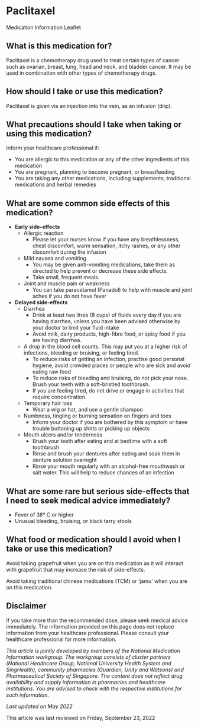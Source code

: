 # Paclitaxel

Medication Information Leaflet

What is this medication for?
----------------------------

Paclitaxel is a chemotherapy drug used to treat certain types of cancer such as ovarian, breast, lung, head and neck, and bladder cancer. It may be used in combination with other types of chemotherapy drugs.

How should I take or use this medication?
-----------------------------------------

Paclitaxel is given via an injection into the vein, as an infusion (drip).

What precautions should I take when taking or using this medication?
--------------------------------------------------------------------

Inform your healthcare professional if:

* You are allergic to this medication or any of the other ingredients of this medication
* You are pregnant, planning to become pregnant, or breastfeeding
* You are taking any other medications, including supplements, traditional medications and herbal remedies

What are some common side effects of this medication?
-----------------------------------------------------

* **Early side-effects**
  + Allergic reaction
    - Please let your nurses know if you have any breathlessness, chest discomfort, warm sensation, itchy rashes, or any other discomfort during the infusion
  + Mild nausea and vomiting
    - You may be given anti-vomiting medications, take them as directed to help prevent or decrease these side effects.
    - Take small, frequent meals.
  + Joint and muscle pain or weakness
    - You can take paracetamol (Panadol) to help with muscle and joint aches if you do not have fever
* **Delayed side-effects**
  + Diarrhea
    - Drink at least two litres (8 cups) of fluids every day if you are having diarrhea, unless you have been advised otherwise by your doctor to limit your fluid intake
    - Avoid milk, dairy products, high-fibre food, or spicy food if you are having diarrhea.
  + A drop in the blood cell counts. This may put you at a higher risk of infections, bleeding or bruising, or feeling tired.
    - To reduce risks of getting an infection, practise good personal hygiene, avoid crowded places or people who are sick and avoid eating raw food
    - To reduce risks of bleeding and bruising, do not pick your nose. Brush your teeth with a soft-bristled toothbrush.
    - If you are feeling tired, do not drive or engage in activities that require concentration.
  + Temporary hair loss
    - Wear a wig or hat, and use a gentle shampoo
  + Numbness, tingling or burning sensation on fingers and toes
    - Inform your doctor if you are bothered by this symptom or have trouble buttoning up shirts or picking up objects
  + Mouth ulcers and/or tenderness
    - Brush your teeth after eating and at bedtime with a soft toothbrush
    - Rinse and brush your dentures after eating and soak them in denture solution overnight
    - Rinse your mouth regularly with an alcohol-free mouthwash or salt water. This will help to reduce chances of an infection

What are some rare but serious side-effects that I need to seek medical advice immediately?
-------------------------------------------------------------------------------------------

* Fever of 38° C or higher
* Unusual bleeding, bruising, or black tarry stools

What food or medication should I avoid when I take or use this medication?
--------------------------------------------------------------------------

Avoid taking grapefruit when you are on this medication as it will interact with grapefruit that may increase the risk of side-effects.

Avoid taking traditional chinese medications (TCM) or ‘jamu’ when you are on this medication.

Disclaimer
----------

If you take more than the recommended dose, please seek medical advice immediately. The information provided on this page does not replace information from your healthcare professional. Please consult your healthcare professional for more information.

*This article is jointly developed by members of the National Medication Information workgroup. The workgroup consists of cluster partners (National Healthcare Group, National University Health System and SingHealth), community pharmacies (Guardian, Unity and Watsons) and Pharmaceutical Society of Singapore. The content does not reflect drug availability and supply information in pharmacies and healthcare institutions. You are advised to check with the respective institutions for such information.*

*Last updated on May 2022*

This article was last reviewed on
Friday, September 23, 2022